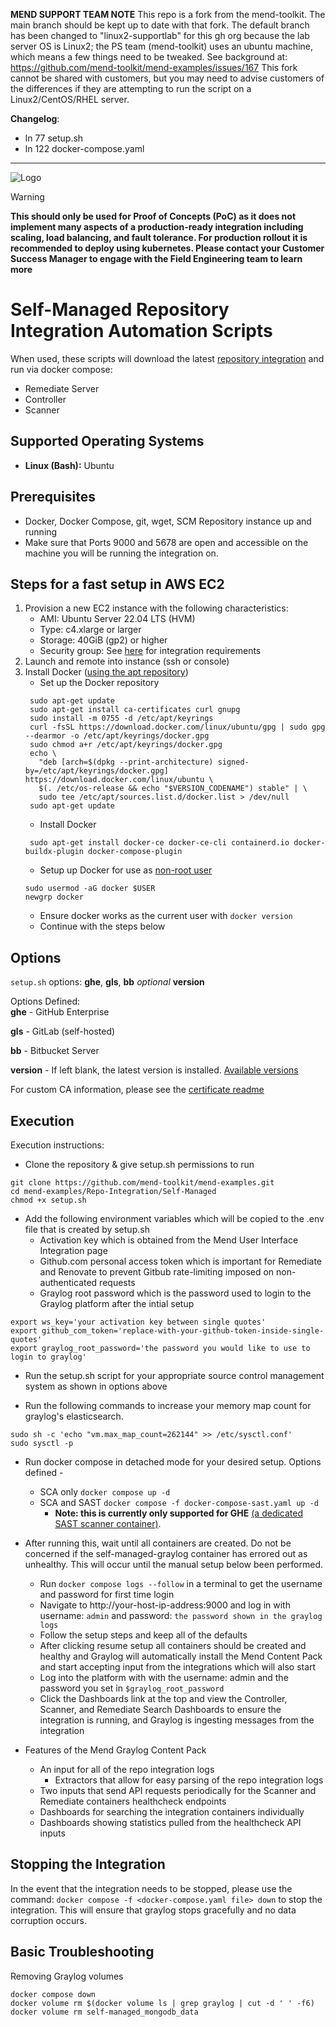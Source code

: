 **MEND SUPPORT TEAM NOTE**  This repo is a fork from the mend-toolkit. The main branch should be kept up to date with that fork. The default branch has been changed to "linux2-supportlab" for this gh org because the lab server OS is Linux2; the PS team (mend-toolkit) uses an ubuntu machine, which means a few things need to be tweaked. See background at: https://github.com/mend-toolkit/mend-examples/issues/167 This fork cannot be shared with customers, but you may need to advise customers of the differences if they are attempting to run the script on a Linux2/CentOS/RHEL server.


**Changelog**:
- ln 77 setup.sh
- ln 122 docker-compose.yaml

---


![Logo](https://mend-toolkit-resources-public.s3.amazonaws.com/img/mend-io-logo-horizontal.svg)  


> [!Warning]  
**This should only be used for Proof of Concepts (PoC) as it does not implement many aspects of a production-ready integration including scaling, load balancing, and fault tolerance.  For production rollout it is recommended to deploy using kubernetes.  Please contact your Customer Success Manager to engage with the Field Engineering team to learn more**  

# Self-Managed Repository Integration Automation Scripts
When used, these scripts will download the latest [repository integration](https://docs.mend.io/bundle/integrations/page/repo_integrations.html) and run via docker compose:
- Remediate Server
- Controller
- Scanner

## Supported Operating Systems
- **Linux (Bash):**	Ubuntu

## Prerequisites
- Docker, Docker Compose, git, wget, SCM Repository instance up and running
- Make sure that Ports 9000 and 5678 are open and accessible on the machine you will be running the integration on.

## Steps for a fast setup in AWS EC2
1) Provision a new EC2 instance with the following characteristics:
   - AMI: Ubuntu Server 22.04 LTS (HVM)
   - Type: c4.xlarge or larger
   - Storage: 40GiB (gp2) or higher
   - Security group: See [here](https://docs.mend.io/bundle/integrations/page/advanced_technical_information.html#Required-Open-Ports) for integration requirements
2) Launch and remote into instance (ssh or console)
3) Install Docker ([using the apt repository](https://docs.docker.com/engine/install/ubuntu/#install-using-the-repository))
   - Set up the Docker repository
   ```shell
    sudo apt-get update
    sudo apt-get install ca-certificates curl gnupg
    sudo install -m 0755 -d /etc/apt/keyrings
    curl -fsSL https://download.docker.com/linux/ubuntu/gpg | sudo gpg --dearmor -o /etc/apt/keyrings/docker.gpg
    sudo chmod a+r /etc/apt/keyrings/docker.gpg
    echo \
      "deb [arch=$(dpkg --print-architecture) signed-by=/etc/apt/keyrings/docker.gpg] https://download.docker.com/linux/ubuntu \
      $(. /etc/os-release && echo "$VERSION_CODENAME") stable" | \
      sudo tee /etc/apt/sources.list.d/docker.list > /dev/null
    sudo apt-get update
    ```     
   - Install Docker
   ```shell
    sudo apt-get install docker-ce docker-ce-cli containerd.io docker-buildx-plugin docker-compose-plugin
   ```
   - Setup up Docker for use as [non-root user](https://docs.docker.com/engine/install/linux-postinstall)
   ```shell
   sudo usermod -aG docker $USER
   newgrp docker
   ```
   - Ensure docker works as the current user with ```docker version``` 
   - Continue with the steps below
    		
## Options
`setup.sh` options: **ghe**, **gls**, **bb** *optional* **version**

Options Defined:  
**ghe** - GitHub Enterprise

**gls** - GitLab (self-hosted)

**bb** - Bitbucket Server

**version** - If left blank, the latest version is installed. [Available versions](https://docs.mend.io/bundle/integrations/page/mend_developer_integrations_release_notes.html)

For custom CA information, please see the [certificate readme](./certs.md)

## Execution
Execution instructions:  

- Clone the repository & give setup.sh permissions to run

```shell
git clone https://github.com/mend-toolkit/mend-examples.git 
cd mend-examples/Repo-Integration/Self-Managed 
chmod +x setup.sh
```
- Add the following environment variables which will be copied to the .env file that is created by setup.sh
  - Activation key which is obtained from the Mend User Interface Integration page
  - Github.com personal access token which is important for Remediate and Renovate to prevent Gitbub rate-limiting imposed on non-authenticated requests
  - Graylog root password which is the password used to login to the Graylog platform after the intial setup

```shell
export ws_key='your activation key between single quotes'
export github_com_token='replace-with-your-github-token-inside-single-quotes'
export graylog_root_password='the password you would like to use to login to graylog'
```

- Run the setup.sh script for your appropriate source control management system as shown in options above

- Run the following commands to increase your memory map count for graylog's elasticsearch.

```shell
sudo sh -c 'echo "vm.max_map_count=262144" >> /etc/sysctl.conf'
sudo sysctl -p
```

- Run docker compose in detached mode for your desired setup. Options defined -
  - SCA only ```docker compose up -d```
  - SCA and SAST ```docker compose -f docker-compose-sast.yaml up -d```
    - **Note: this is currently only supported for GHE** [(a dedicated SAST scanner container)](https://docs.mend.io/bundle/integrations/page/deploy_with_docker.html#Target-Machine:-Run-the-Containers).

- After running this, wait until all containers are created.  Do not be concerned if the self-managed-graylog container has errored out as unhealthy.  This will occur until the manual setup below been performed.
  - Run `docker compose logs --follow` in a terminal to get the username and password for first time login
  - Navigate to http://your-host-ip-address:9000 and log in with username: `admin` and password: `the password shown in the graylog logs`
  - Follow the setup steps and keep all of the defaults  
  - After clicking resume setup all containers should be created and healthy and Graylog will automatically install the Mend Content Pack and start accepting input from the integrations which will also start  
  - Log into the platform with with the username: admin and the password you set in `$graylog_root_password`  
  - Click the Dashboards link at the top and view the Controller, Scanner, and Remediate Search Dashboards to ensure the integration is running, and Graylog is ingesting messages from the integration  

- Features of the Mend Graylog Content Pack  
  - An input for all of the repo integration logs  
    - Extractors that allow for easy parsing of the repo integration logs  
  - Two inputs that send API requests periodically for the Scanner and Remediate containers healthcheck endpoints  
  - Dashboards for searching the integration containers individually  
  - Dashboards showing statistics pulled from the healthcheck API inputs  

## Stopping the Integration

In the event that the integration needs to be stopped, please use the command: `docker compose -f <docker-compose.yaml file> down` to stop the integration. This will ensure that graylog stops gracefully and no data corruption occurs.

## Basic Troubleshooting
Removing Graylog volumes
```shell
docker compose down
docker volume rm $(docker volume ls | grep graylog | cut -d ' ' -f6)
docker volume rm self-managed_mongodb_data
```